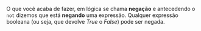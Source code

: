 O que você acaba de fazer, em lógica se chama **negação** e antecedendo o `not` dizemos que está **negando** uma expressão. Qualquer expressão booleana (ou seja, que devolve _True_ o _False_) pode ser negada.